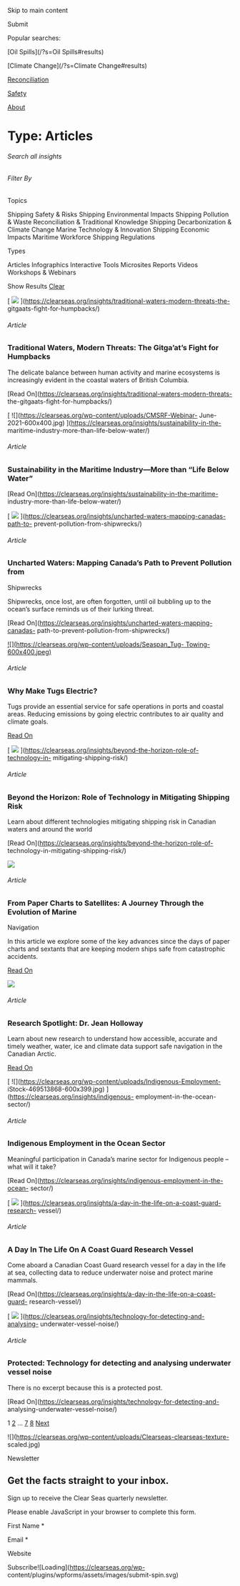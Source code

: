 Skip to main content

Submit

Popular searches:

[Oil Spills](/?s=Oil Spills#results)

[Climate Change](/?s=Climate Change#results)

[Reconciliation](/?s=Reconciliation#results)

[Safety](/?s=Safety#results)

[About](/?s=About#results)

# Type: Articles

###### Search all insights

###### Filter By

Topics

Shipping Safety & Risks  Shipping Environmental Impacts  Shipping Pollution &
Waste  Reconciliation & Traditional Knowledge  Shipping Decarbonization &
Climate Change  Marine Technology & Innovation  Shipping Economic Impacts
Maritime Workforce  Shipping Regulations

Types

Articles  Infographics  Interactive Tools  Microsites  Reports  Videos
Workshops & Webinars

Show Results [Clear](https://clearseas.org/insights/)

[ ![](https://clearseas.org/wp-content/uploads/iStock-623589412-600x338.jpg)
](https://clearseas.org/insights/traditional-waters-modern-threats-the-
gitgaats-fight-for-humpbacks/)

###### Article

### Traditional Waters, Modern Threats: The Gitga’at’s Fight for Humpbacks

The delicate balance between human activity and marine ecosystems is
increasingly evident in the coastal waters of British Columbia.

[Read On](https://clearseas.org/insights/traditional-waters-modern-threats-
the-gitgaats-fight-for-humpbacks/)

[ ![](https://clearseas.org/wp-content/uploads/CMSRF-Webinar-
June-2021-600x400.jpg) ](https://clearseas.org/insights/sustainability-in-the-
maritime-industry-more-than-life-below-water/)

###### Article

### Sustainability in the Maritime Industry—More than “Life Below Water”

[Read On](https://clearseas.org/insights/sustainability-in-the-maritime-
industry-more-than-life-below-water/)

[ ![](https://clearseas.org/wp-content/uploads/iStock-591820120-600x422.jpg)
](https://clearseas.org/insights/uncharted-waters-mapping-canadas-path-to-
prevent-pollution-from-shipwrecks/)

###### Article

### Uncharted Waters: Mapping Canada’s Path to Prevent Pollution from
Shipwrecks

Shipwrecks, once lost, are often forgotten, until oil bubbling up to the
ocean’s surface reminds us of their lurking threat.

[Read On](https://clearseas.org/insights/uncharted-waters-mapping-canadas-
path-to-prevent-pollution-from-shipwrecks/)

[ ![](https://clearseas.org/wp-content/uploads/Seaspan_Tug-
Towing-600x400.jpeg) ](https://clearseas.org/insights/why-make-tugs-electric/)

###### Article

### Why Make Tugs Electric?

Tugs provide an essential service for safe operations in ports and coastal
areas. Reducing emissions by going electric contributes to air quality and
climate goals.

[Read On](https://clearseas.org/insights/why-make-tugs-electric/)

[ ![](https://clearseas.org/wp-content/uploads/iStock-496765372-600x289.jpg)
](https://clearseas.org/insights/beyond-the-horizon-role-of-technology-in-
mitigating-shipping-risk/)

###### Article

### Beyond the Horizon: Role of Technology in Mitigating Shipping Risk

Learn about different technologies mitigating shipping risk in Canadian waters
and around the world

[Read On](https://clearseas.org/insights/beyond-the-horizon-role-of-
technology-in-mitigating-shipping-risk/)

[ ![](https://clearseas.org/wp-content/uploads/iStock-956660230-600x400.jpg)
](https://clearseas.org/insights/evolution-of-marine-navigation/)

###### Article

### From Paper Charts to Satellites: A Journey Through the Evolution of Marine
Navigation

In this article we explore some of the key advances since the days of paper
charts and sextants that are keeping modern ships safe from catastrophic
accidents.

[Read On](https://clearseas.org/insights/evolution-of-marine-navigation/)

[ ![](https://clearseas.org/wp-content/uploads/iStock-1125406044-600x450.jpg)
](https://clearseas.org/insights/research-spotlight-dr-jean-holloway/)

###### Article

### Research Spotlight: Dr. Jean Holloway

Learn about new research to understand how accessible, accurate and timely
weather, water, ice and climate data support safe navigation in the Canadian
Arctic.

[Read On](https://clearseas.org/insights/research-spotlight-dr-jean-holloway/)

[ ![](https://clearseas.org/wp-content/uploads/Indigenous-Employment-
iStock-469513868-600x399.jpg) ](https://clearseas.org/insights/indigenous-
employment-in-the-ocean-sector/)

###### Article

### Indigenous Employment in the Ocean Sector

Meaningful participation in Canada’s marine sector for Indigenous people –
what will it take?

[Read On](https://clearseas.org/insights/indigenous-employment-in-the-ocean-
sector/)

[ ![](https://clearseas.org/wp-content/uploads/NGCC_Franklin_blog-600x377.jpg)
](https://clearseas.org/insights/a-day-in-the-life-on-a-coast-guard-research-
vessel/)

###### Article

### A Day In The Life On A Coast Guard Research Vessel

Come aboard a Canadian Coast Guard research vessel for a day in the life at
sea, collecting data to reduce underwater noise and protect marine mammals.

[Read On](https://clearseas.org/insights/a-day-in-the-life-on-a-coast-guard-
research-vessel/)

[ ![](https://clearseas.org/wp-content/uploads/iStock-1145708827-600x240.jpg)
](https://clearseas.org/insights/technology-for-detecting-and-analysing-
underwater-vessel-noise/)

###### Article

### Protected: Technology for detecting and analysing underwater vessel noise

There is no excerpt because this is a protected post.

[Read On](https://clearseas.org/insights/technology-for-detecting-and-
analysing-underwater-vessel-noise/)

1 [2](https://clearseas.org/types/articles/page/2/) …
[7](https://clearseas.org/types/articles/page/7/)
[8](https://clearseas.org/types/articles/page/8/)
[Next](https://clearseas.org/types/articles/page/2/)

![](https://clearseas.org/wp-content/uploads/Clearseas-clearseas-texture-
scaled.jpg)

Newsletter

## Get the facts straight to your inbox.

Sign up to receive the Clear Seas quarterly newsletter.

Please enable JavaScript in your browser to complete this form.

First Name *

Email *

Website

Subscribe![Loading](https://clearseas.org/wp-
content/plugins/wpforms/assets/images/submit-spin.svg)

